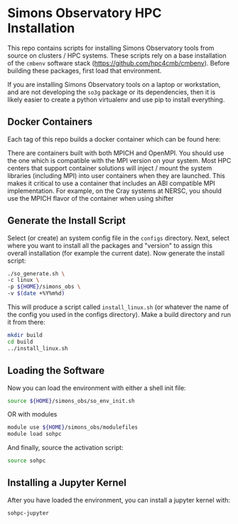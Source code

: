 # Simons Observatory HPC Installation

This repo contains scripts for installing Simons Observatory tools from source
on clusters / HPC systems.  These scripts rely on a base installation of the
`cmbenv` software stack (https://github.com/hpc4cmb/cmbenv).  Before building these
packages, first load that environment.

If you are installing Simons Observatory tools on a laptop or workstation, and are
not developing the `so3g` package or its dependencies, then it is likely easier to
create a python virtualenv and use pip to install everything.

## Docker Containers

Each tag of this repo builds a docker container which can be found here:


There are containers built with both MPICH and OpenMPI.  You should use the one
which is compatible with the MPI version on your system.  Most HPC centers that
support container solutions will inject / mount the system libraries (including
MPI) into user containers when they are launched.  This makes it critical to
use a container that includes an ABI compatible MPI implementation.  For example,
on the Cray systems at NERSC, you should use the MPICH flavor of the container when
using shifter


## Generate the Install Script

Select (or create) an system config file in the `configs` directory.  Next, select where
you want to install all the packages and "version" to assign this overall installation
(for example the current date).  Now generate the install script:

```bash
./so_generate.sh \
-c linux \
-p ${HOME}/simons_obs \
-v $(date +%Y%m%d)
```

This will produce a script called `install_linux.sh` (or whatever the name of the config
you used in the configs directory).  Make a build directory and run it from there:

```bash
mkdir build
cd build
../install_linux.sh
```

## Loading the Software

Now you can load the environment with either a shell init file:
```bash
source ${HOME}/simons_obs/so_env_init.sh
```
OR with modules
```bash
module use ${HOME}/simons_obs/modulefiles
module load sohpc
```

And finally, source the activation script:
```bash
source sohpc
```

## Installing a Jupyter Kernel

After you have loaded the environment, you can install a jupyter kernel with:
```bash
sohpc-jupyter
```
